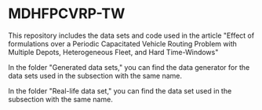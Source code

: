 # MDHFPCVRP-TW
This repository includes the data sets and code used in the article "Effect of formulations over a Periodic Capacitated Vehicle Routing Problem with Multiple Depots, Heterogeneous Fleet, and Hard Time-Windows"

In the folder "Generated data sets," you can find the data generator for the data sets used in the subsection with the same name.

In the folder "Real-life data set," you can find the data set used in the subsection with the same name.
